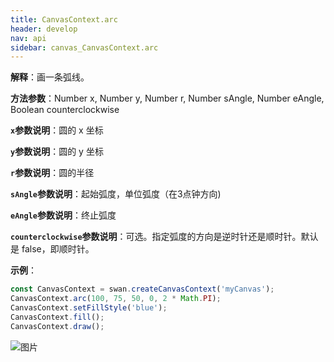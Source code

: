 ```yaml
---
title: CanvasContext.arc
header: develop
nav: api
sidebar: canvas_CanvasContext.arc
---
```



 


 


**解释**：画一条弧线。

**方法参数**：Number x, Number y, Number r, Number sAngle, Number eAngle, Boolean counterclockwise

**`x`参数说明**：圆的 x 坐标

**`y`参数说明**：圆的 y 坐标

**`r`参数说明**：圆的半径

**`sAngle`参数说明**：起始弧度，单位弧度（在3点钟方向)

**`eAngle`参数说明**：终止弧度

**`counterclockwise`参数说明**：可选。指定弧度的方向是逆时针还是顺时针。默认是 false，即顺时针。


**示例**：

```js
const CanvasContext = swan.createCanvasContext('myCanvas');
CanvasContext.arc(100, 75, 50, 0, 2 * Math.PI);
CanvasContext.setFillStyle('blue');
CanvasContext.fill();
CanvasContext.draw();
```

![图片](../../../../img/api/canvas/arc.png)

